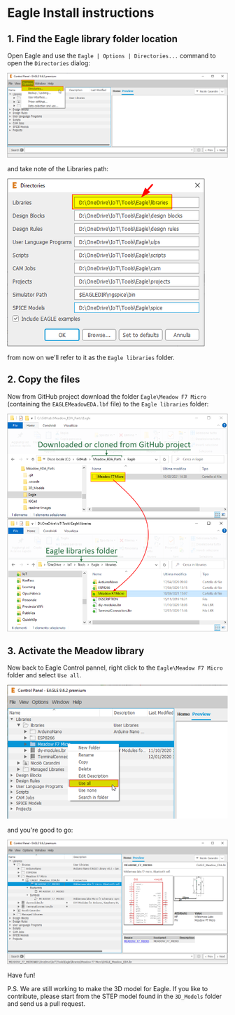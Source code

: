 # Eagle Install instructions

## 1. Find the Eagle library folder location

Open Eagle and use the `Eagle | Options | Directories...` command to open the `Directories` dialog:

![symbol library manager](readme-images/eagle-install/image_01.png)

and take note of the Libraries path:

![symbol library manager](readme-images/eagle-install/image_02.png)

from now on we'll refer to it as the `Eagle libraries` folder.

## 2. Copy the files

Now from GitHub project download the folder `Eagle\Meadow F7 Micro` (containing the `EAGLEMeadowEDA.lbf` file) to the `Eagle libraries` folder:

![symbol library manager](readme-images/eagle-install/image_03.png)

## 3. Activate the Meadow library

Now back to Eagle Control pannel, right click to the `Eagle\Meadow F7 Micro` folder and select `Use all`.

![symbol library manager](readme-images/eagle-install/image_04.png)

and you're good to go:

![symbol library manager](readme-images/eagle-install/image_05.png)

Have fun!

P.S. We are still working to make the 3D model for Eagle. If you like to contribute, please start from the STEP model found in the `3D_Models` folder and send us a pull request.